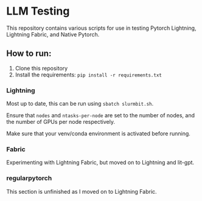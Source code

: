 # LLM Testing

This repository contains various scripts for use in testing Pytorch Lightning, Lightning Fabric, and Native Pytorch.

## How to run:

1. Clone this repository
2. Install the requirements: `pip install -r requirements.txt`

### Lightning
Most up to date, this can be run using `sbatch slurmbit.sh`. 

Ensure that `nodes` and `ntasks-per-node` are set to the number of nodes, and the number of GPUs per node respectively.

Make sure that your venv/conda environment is activated before running.

### Fabric
Experimenting with Lightning Fabric, but moved on to Lightning and lit-gpt.
### regularpytorch
This section is unfinished as I moved on to Lightning Fabric.